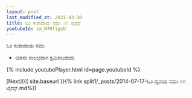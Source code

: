 ```yaml
---
layout: post
last_modified_at: 2021-03-30
title: ಓಂ ಸುಶಾದಾಯ ನಮಃ ೧೧ ಟೈಮ್ಸ್
youtubeId: im_N7HllgxU
---
```

 
 
 ಓಂ ಸುಶಾದಾಯ ನಮಃ  
 
 -  ಯಾರು ಸುಲಭವಾಗಿ ಕ್ಷಮಿಸಬಹುದು 
 
  
 
  
 
 
 
 
 
 


{% include youtubePlayer.html id=page.youtubeId %}
 
[Next]({{ site.baseurl }}{% link  split1/_posts/2014-07-17-ಓಂ ದೃವಯ ನಮಃ ೧೧ ಟೈಮ್ಸ್.md%})
 
